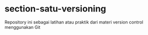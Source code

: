 # section-satu-versioning
Repository ini sebagai latihan atau praktik dari materi version control menggunakan Git
